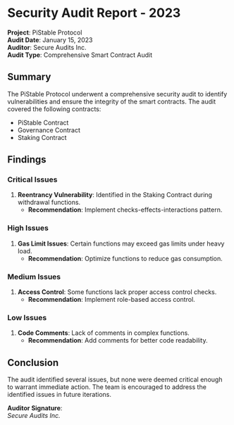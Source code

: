 # Security Audit Report - 2023

**Project**: PiStable Protocol  
**Audit Date**: January 15, 2023  
**Auditor**: Secure Audits Inc.  
**Audit Type**: Comprehensive Smart Contract Audit

## Summary
The PiStable Protocol underwent a comprehensive security audit to identify vulnerabilities and ensure the integrity of the smart contracts. The audit covered the following contracts:
- PiStable Contract
- Governance Contract
- Staking Contract

## Findings
### Critical Issues
1. **Reentrancy Vulnerability**: Identified in the Staking Contract during withdrawal functions.
   - **Recommendation**: Implement checks-effects-interactions pattern.

### High Issues
1. **Gas Limit Issues**: Certain functions may exceed gas limits under heavy load.
   - **Recommendation**: Optimize functions to reduce gas consumption.

### Medium Issues
1. **Access Control**: Some functions lack proper access control checks.
   - **Recommendation**: Implement role-based access control.

### Low Issues
1. **Code Comments**: Lack of comments in complex functions.
   - **Recommendation**: Add comments for better code readability.

## Conclusion
The audit identified several issues, but none were deemed critical enough to warrant immediate action. The team is encouraged to address the identified issues in future iterations.

**Auditor Signature**:  
*Secure Audits Inc.*
